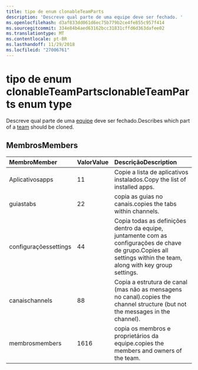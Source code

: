 ```yaml
---
title: tipo de enum clonableTeamParts
description: 'Descreve qual parte de uma equipe deve ser fechado. '
ms.openlocfilehash: d3af833dd061d6ec75b779b2ce4fe855c957f414
ms.sourcegitcommit: 334e84b4aed63162bcc31831cffd6d363dafee02
ms.translationtype: MT
ms.contentlocale: pt-BR
ms.lasthandoff: 11/29/2018
ms.locfileid: "27006761"
---
```

# <a name="clonableteamparts-enum-type"></a><span data-ttu-id="aa8d1-103">tipo de enum clonableTeamParts</span><span class="sxs-lookup"><span data-stu-id="aa8d1-103">clonableTeamParts enum type</span></span>



<span data-ttu-id="aa8d1-104">Descreve qual parte de uma [equipe](../resources/team.md) deve ser fechado.</span><span class="sxs-lookup"><span data-stu-id="aa8d1-104">Describes which part of a [team](../resources/team.md) should be cloned.</span></span> 

## <a name="members"></a><span data-ttu-id="aa8d1-105">Membros</span><span class="sxs-lookup"><span data-stu-id="aa8d1-105">Members</span></span>

| <span data-ttu-id="aa8d1-106">Membro</span><span class="sxs-lookup"><span data-stu-id="aa8d1-106">Member</span></span> | <span data-ttu-id="aa8d1-107">Valor</span><span class="sxs-lookup"><span data-stu-id="aa8d1-107">Value</span></span>| <span data-ttu-id="aa8d1-108">Descrição</span><span class="sxs-lookup"><span data-stu-id="aa8d1-108">Description</span></span> |
|:---------------|:--------|:----------|
|<span data-ttu-id="aa8d1-109">Aplicativos</span><span class="sxs-lookup"><span data-stu-id="aa8d1-109">apps</span></span>|<span data-ttu-id="aa8d1-110">1</span><span class="sxs-lookup"><span data-stu-id="aa8d1-110">1</span></span>|<span data-ttu-id="aa8d1-111">Copie a lista de aplicativos instalados.</span><span class="sxs-lookup"><span data-stu-id="aa8d1-111">Copy the list of installed apps.</span></span>|
|<span data-ttu-id="aa8d1-112">guias</span><span class="sxs-lookup"><span data-stu-id="aa8d1-112">tabs</span></span>|<span data-ttu-id="aa8d1-113">2</span><span class="sxs-lookup"><span data-stu-id="aa8d1-113">2</span></span>|<span data-ttu-id="aa8d1-114">copia as guias no canais.</span><span class="sxs-lookup"><span data-stu-id="aa8d1-114">copies the tabs within channels.</span></span>|
|<span data-ttu-id="aa8d1-115">configurações</span><span class="sxs-lookup"><span data-stu-id="aa8d1-115">settings</span></span>|<span data-ttu-id="aa8d1-116">4</span><span class="sxs-lookup"><span data-stu-id="aa8d1-116">4</span></span>|<span data-ttu-id="aa8d1-117">Copia todas as definições dentro da equipe, juntamente com as configurações de chave de grupo.</span><span class="sxs-lookup"><span data-stu-id="aa8d1-117">Copies all settings within the team, along with key group settings.</span></span>|
|<span data-ttu-id="aa8d1-118">canais</span><span class="sxs-lookup"><span data-stu-id="aa8d1-118">channels</span></span>|<span data-ttu-id="aa8d1-119">8</span><span class="sxs-lookup"><span data-stu-id="aa8d1-119">8</span></span>|<span data-ttu-id="aa8d1-120">Copia a estrutura de canal (mas não as mensagens no canal).</span><span class="sxs-lookup"><span data-stu-id="aa8d1-120">copies the channel structure (but not the messages in the channel).</span></span>|
|<span data-ttu-id="aa8d1-121">membros</span><span class="sxs-lookup"><span data-stu-id="aa8d1-121">members</span></span>|<span data-ttu-id="aa8d1-122">16</span><span class="sxs-lookup"><span data-stu-id="aa8d1-122">16</span></span>|<span data-ttu-id="aa8d1-123">copia os membros e proprietários da equipe.</span><span class="sxs-lookup"><span data-stu-id="aa8d1-123">copies the members and owners of the team.</span></span>|
